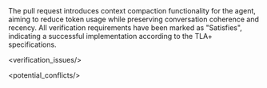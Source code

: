 <overview>
The pull request introduces context compaction functionality for the agent, aiming to reduce token usage while preserving conversation coherence and recency. All verification requirements have been marked as "Satisfies", indicating a successful implementation according to the TLA+ specifications.</overview>

<verification_issues/>

<potential_conflicts/>